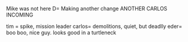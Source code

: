 Mike was not here D=
Making another change
ANOTHER CARLOS INCOMING

tim = spike, mission leader
carlos= demolitions, quiet, but deadlly
eder= boo boo, nice guy. looks good in a turtleneck

